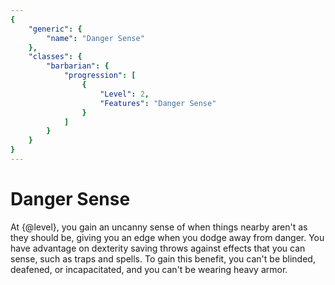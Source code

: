 ```yaml
---
{
	"generic": {
		"name": "Danger Sense"
	},
	"classes": {
		"barbarian": {
			"progression": [
				{
					"Level": 2,
					"Features": "Danger Sense"
				}
			]
		}
	}
}
---
```

# Danger Sense
At {@level}, you gain an uncanny sense of when things nearby aren't as they should be, giving you an edge when you dodge away from danger.
You have advantage on dexterity saving throws against effects that you can sense, such as traps and spells.
To gain this benefit, you can't be blinded, deafened, or incapacitated, and you can't be wearing heavy armor.
